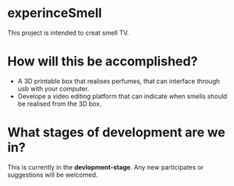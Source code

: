 # experinceSmell
This project is intended to creat smell TV. 

<h1>How will this be accomplished?</h1>

<ul>
  <li>A 3D printable box that realises perfumes, that can interface through usb with your computer.</li>
  <li>Develope a video editing platform that can indicate when smells should be realised from the 3D box.</li>
</ul>

<h1>What stages of development are we in? </h1>

 This is currently in the <strong>devlopment-stage</strong>. Any new participates or suggestions will be welcomed.
